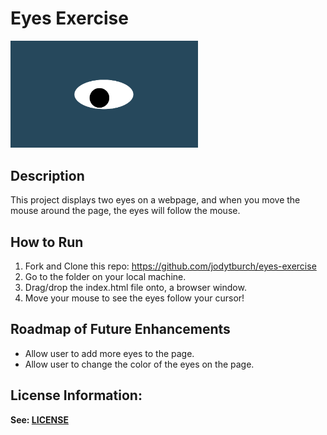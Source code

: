 # Eyes Exercise

<img src= "oneeye.png" width='300'/>

## Description

This project displays two eyes on a webpage, and when you move the mouse around the page, the eyes will follow the mouse.

## How to Run
1. Fork and Clone this repo: https://github.com/jodytburch/eyes-exercise
2. Go to the folder on your local machine.  
3. Drag/drop the index.html file onto, a browser window.
4. Move your mouse to see the eyes follow your cursor!

## Roadmap of Future Enhancements
- Allow user to add more eyes to the page.
- Allow user to change the color of the eyes on the page.

## License Information:
**See: [LICENSE](./LICENSE)**